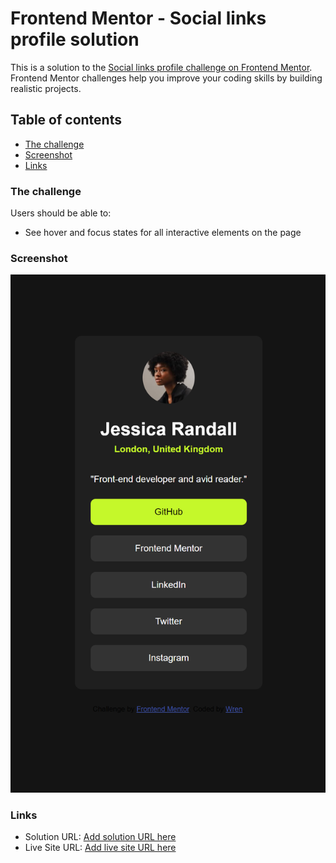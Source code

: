 # Frontend Mentor - Social links profile solution

This is a solution to the [Social links profile challenge on Frontend Mentor](https://www.frontendmentor.io/challenges/social-links-profile-UG32l9m6dQ). Frontend Mentor challenges help you improve your coding skills by building realistic projects. 

## Table of contents

- [The challenge](#the-challenge)
- [Screenshot](#screenshot)
- [Links](#links)

### The challenge

Users should be able to:

- See hover and focus states for all interactive elements on the page

### Screenshot

![Screenshot 2025-10-27 150126.png](assets/images/Screenshot%202025-10-27%20150126.png)

### Links

- Solution URL: [Add solution URL here](https://your-solution-url.com)
- Live Site URL: [Add live site URL here](https://your-live-site-url.com)
